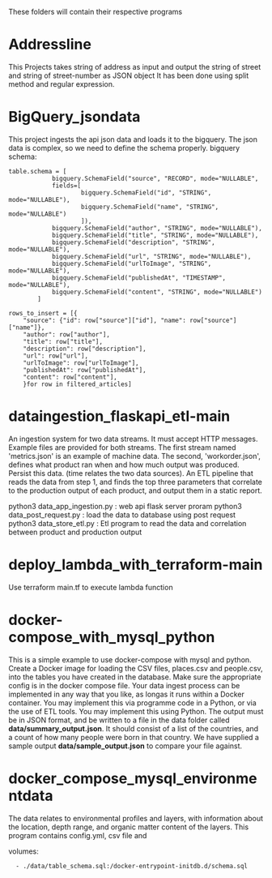 These folders will contain their respective programs

# Addressline
This Projects takes string of address as input and output the string of street and string of street-number as JSON object
It has been done using split method and regular expression.

# BigQuery_jsondata
This project ingests the api json data and loads it to the bigquery. The json data is complex, so we need to define the schema properly.
bigquery schema:

    table.schema = [
                bigquery.SchemaField("source", "RECORD", mode="NULLABLE",
                fields=[
                        bigquery.SchemaField("id", "STRING", mode="NULLABLE"),
                        bigquery.SchemaField("name", "STRING", mode="NULLABLE")
                        ]),
                bigquery.SchemaField("author", "STRING", mode="NULLABLE"),
                bigquery.SchemaField("title", "STRING", mode="NULLABLE"),
                bigquery.SchemaField("description", "STRING", mode="NULLABLE"),
                bigquery.SchemaField("url", "STRING", mode="NULLABLE"),
                bigquery.SchemaField("urlToImage", "STRING", mode="NULLABLE"),
                bigquery.SchemaField("publishedAt", "TIMESTAMP", mode="NULLABLE"),
                bigquery.SchemaField("content", "STRING", mode="NULLABLE")
            ]
            
    rows_to_insert = [{
        "source": {"id": row["source"]["id"], "name": row["source"]["name"]},
        "author": row["author"],
        "title": row["title"],
        "description": row["description"],
        "url": row["url"],
        "urlToImage": row["urlToImage"],
        "publishedAt": row["publishedAt"],
        "content": row["content"],
        }for row in filtered_articles]   
        
# dataingestion_flaskapi_etl-main
An ingestion system for two data streams. It must accept HTTP messages. Example files are provided for both streams. The first stream named 'metrics.json' is an example of machine data. The second, 'workorder.json', defines what product ran when and how much output was produced. Persist this data. (time relates the two data sources). An ETL pipeline that reads the data from step 1, and finds the top three parameters that correlate to the production output of each product, and output them in a static report.

python3 data_app_ingestion.py : web api flask server proram
python3 data_post_request.py : load the data to database using post request
python3 data_store_etl.py : Etl program to read the data and correlation between product and production output

# deploy_lambda_with_terraform-main
Use terraform main.tf to execute lambda function

# docker-compose_with_mysql_python
This is a simple example to use docker-compose with mysql and python. Create a Docker image for loading the CSV files, places.csv and people.csv, into the tables
you have created in the database. Make sure the appropriate config is in the docker compose file. Your data ingest process can be implemented in any way that you like, as longas it runs within a Docker container. You may implement this via programme code in a Python, or via the use of ETL tools.  You may implement this using Python. The output must be in JSON format, and be written to a file in the data folder called **data/summary_output.json**. It should consist of a list of the countries, and a count of how many people were born in that country. We have supplied a sample output **data/sample_output.json** to compare your file against.


# docker_compose_mysql_environmentdata
The data relates to environmental profiles and layers, with information about the location, depth range, and organic matter content of the layers.
This program contains config.yml, csv file and 

volumes:
      
      - ./data/table_schema.sql:/docker-entrypoint-initdb.d/schema.sql
    
